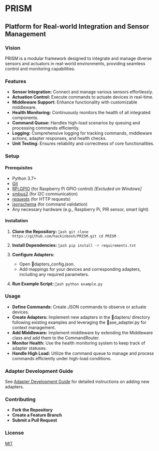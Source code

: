 # PRISM

## Platform for Real-world Integration and Sensor Management

### Vision
PRISM is a modular framework designed to integrate and manage diverse sensors and actuators in real-world environments, providing seamless control and monitoring capabilities.

### Features
- **Sensor Integration:** Connect and manage various sensors effortlessly.
- **Actuation Control:** Execute commands to actuate devices in real-time.
- **Middleware Support:** Enhance functionality with customizable middleware.
- **Health Monitoring:** Continuously monitors the health of all integrated components.
- **Command Queue:** Handles high-load scenarios by queuing and processing commands efficiently.
- **Logging:** Comprehensive logging for tracking commands, middleware actions, adapter responses, and health checks.
- **Unit Testing:** Ensures reliability and correctness of core functionalities.

### Setup

#### Prerequisites
- Python 3.7+
- [Git](https://git-scm.com/downloads)
- [RPi.GPIO](https://pypi.org/project/RPi.GPIO/) (for Raspberry Pi GPIO control) *[Excluded on Windows]*
- [smbus2](https://pypi.org/project/smbus2/) (for I2C communication)
- [requests](https://pypi.org/project/requests/) (for HTTP requests)
- [jsonschema](https://pypi.org/project/jsonschema/) (for command validation)
- Any necessary hardware (e.g., Raspberry Pi, PIR sensor, smart light)

#### Installation
1. **Clone the Repository:**
    `ash
    git clone https://github.com/hackinbosh/PRISM.git
    cd PRISM
    `

2. **Install Dependencies:**
    `ash
    pip install -r requirements.txt
    `

3. **Configure Adapters:**
    - Open dapters_config.json.
    - Add mappings for your devices and corresponding adapters, including any required parameters.

4. **Run Example Script:**
    `ash
    python example.py
    `

### Usage
- **Define Commands:** Create JSON commands to observe or actuate devices.
- **Create Adapters:** Implement new adapters in the dapters/ directory following existing examples and leveraging the ase_adapter.py for context management.
- **Add Middleware:** Implement middleware by extending the Middleware class and add them to the CommandRouter.
- **Monitor Health:** Use the health monitoring system to keep track of adapter statuses.
- **Handle High Load:** Utilize the command queue to manage and process commands efficiently under high-load conditions.

### Adapter Development Guide
See [Adapter Development Guide](./AdapterDevelopmentGuide.md) for detailed instructions on adding new adapters.

### Contributing
- **Fork the Repository**
- **Create a Feature Branch**
- **Submit a Pull Request**

### License
[MIT](LICENSE)
